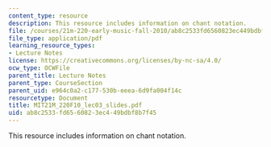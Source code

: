 ```yaml
---
content_type: resource
description: This resource includes information on chant notation.
file: /courses/21m-220-early-music-fall-2010/ab8c2533fd6560823ec449bdbf8b7f45_MIT21M_220F10_lec03_slides.pdf
file_type: application/pdf
learning_resource_types:
- Lecture Notes
license: https://creativecommons.org/licenses/by-nc-sa/4.0/
ocw_type: OCWFile
parent_title: Lecture Notes
parent_type: CourseSection
parent_uid: e964c0a2-c177-530b-eeea-6d9fa004f14c
resourcetype: Document
title: MIT21M_220F10_lec03_slides.pdf
uid: ab8c2533-fd65-6082-3ec4-49bdbf8b7f45
---
```

This resource includes information on chant notation.